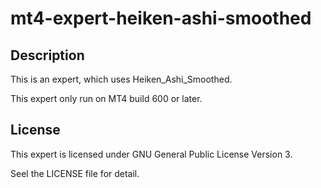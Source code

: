 mt4-expert-heiken-ashi-smoothed
===============================

Description
--------------

This is an expert, which uses Heiken_Ashi_Smoothed.

This expert only run on MT4 build 600 or later.


License
----------

This expert is licensed under GNU General Public License Version 3.

Seel the LICENSE file for detail.
